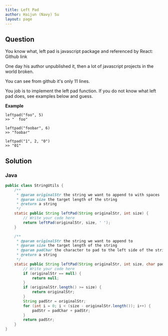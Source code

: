 ```yaml
---
title: Left Pad
author: Haijun (Navy) Su
layout: page
---
```

## Question
You know what, left pad is javascript package and referenced by React: 
Github link

One day his author unpublished it, then a lot of javascript projects in the world broken.

You can see from github it's only 11 lines.

You job is to implement the left pad function. If you do not know what left pad does, see examples below and guess.

**Example**
~~~
leftpad("foo", 5)
>> "  foo"

leftpad("foobar", 6)
>> "foobar"

leftpad("1", 2, "0")
>> "01"
~~~

## Solution
### Java
~~~ java
public class StringUtils {
    /**
     * @param originalStr the string we want to append to with spaces
     * @param size the target length of the string
     * @return a string
     */
    static public String leftPad(String originalStr, int size) {
        // Write your code here
        return leftPad(originalStr, size, ' ');
    }

    /**
     * @param originalStr the string we want to append to
     * @param size the target length of the string
     * @param padChar the character to pad to the left side of the string
     * @return a string
     */
    static public String leftPad(String originalStr, int size, char padChar) {
        // Write your code here
        if (originalStr == null) {
            return null;
        }
        if (originalStr.length() >= size) {
            return originalStr;
        }
        String padStr = originalStr;
        for (int i = 0; i < (size - originalStr.length()); i++) {
            padStr = padChar + padStr;
        }
        return padStr;
    }
}
~~~
